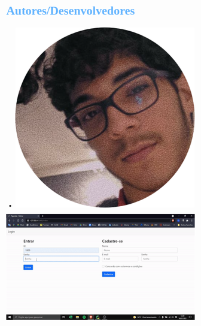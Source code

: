 ## <h2 style="font-family:'Impact', sans serif;Color:#63b4ff;font-size:2rem">Autores/Desenvolvedores

  
- [![Yuri](Documentação/Autores/Yuri.png)](https://github.com/Yuri-Santiago)

![Video Telas](Documentação/Telas/telas.gif)